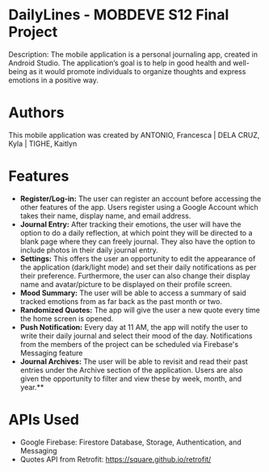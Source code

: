 # DailyLines - MOBDEVE S12 Final Project

Description: The mobile application is a personal journaling app, created in Android Studio. The application’s goal is to help in good health and well-being as it would promote individuals to organize thoughts and express emotions in a positive way. 

# Authors
This mobile application was created by
ANTONIO, Francesca | DELA CRUZ, Kyla  | TIGHE, Kaitlyn 

# Features
-  **Register/Log-in:**  The user can register an account before accessing the other features of the app. Users register using a Google Account which takes their name, display name, and email address.
- **Journal Entry:** After tracking their emotions, the user will have the option to do a daily reflection, at which point they will be directed to a blank page where they can freely journal. They also have the option to include photos in their daily journal entry.
-  **Settings:**  This offers the user an opportunity to edit the appearance of the application (dark/light mode) and set their daily notifications as per their preference. Furthermore, the user can also change their display name and avatar/picture to be displayed on their profile screen.
- **Mood Summary:** The user will be able to access a summary of said tracked emotions from as far back as the past month or two.
- **Randomized Quotes:** The app will give the user a new quote every time the home screen is opened. 
- **Push Notification:** Every day at 11 AM, the app will notify the user to write their daily journal and select their mood of the day. Notifications from the members of the project can be scheduled via Firebase's Messaging feature
-  **Journal Archives:** The user will be able to revisit and read their past entries under the Archive section of the application. Users are also given the opportunity to filter and view these by week, month, and year.**

# APIs Used
- Google Firebase: Firestore Database, Storage, Authentication, and Messaging
- Quotes API from Retrofit: https://square.github.io/retrofit/
